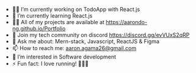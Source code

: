 - 👨‍💻 I’m currently working on TodoApp with React.js
- 🌱 I’m currently learning React.js
- 👨‍💻 All of my projects are available at https://aarondo-ng.github.io/Portfolio
- 👥 Join my tech community on discord https://discord.gg/evVUxS2qRP
- 💬 Ask me about: Mern-stack, Javascript, ReactJS & Figma
- 📫 How to reach me: aaron.agama26@gmail.com
- 👀 I’m interested in Software development
- ⚡ Fun fact: I love running! 👟🏃‍♂️
